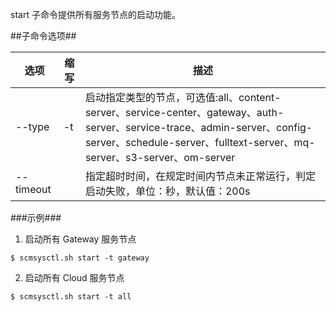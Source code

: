 start 子命令提供所有服务节点的启动功能。

##子命令选项##

|选项      |缩写 |描述                                     |
|----------|-----|-----------------------------------------|
|--type    |-t   |启动指定类型的节点，可选值:all、content-server、service-center、gateway、auth-server、service-trace、admin-server、config-server、schedule-server、fulltext-server、mq-server、s3-server、om-server|
|--timeout |     |指定超时时间，在规定时间内节点未正常运行，判定启动失败，单位：秒，默认值：200s|


###示例###
  
1. 启动所有 Gateway 服务节点

  ```lang-javascript
  $ scmsysctl.sh start -t gateway
  ```

2. 启动所有 Cloud 服务节点

  ```lang-javascript
  $ scmsysctl.sh start -t all
  ```

